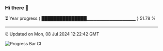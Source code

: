 ### Hi there 👋

⏳ Year progress { ███████████████▁▁▁▁▁▁▁▁▁▁▁▁▁▁▁ } 51.78 %

---

⏰ Updated on Mon, 08 Jul 2024 12:22:42 GMT

![Progress Bar CI](https://github.com/liununu/liununu/workflows/Progress%20Bar%20CI/badge.svg)
